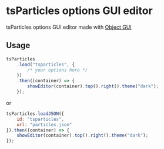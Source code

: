 # tsParticles options GUI editor

tsParticles options GUI editor made with [Object GUI](https://github.com/matteobruni/object-gui)

## Usage

```javascript
tsParticles
    .load("tsparticles", {
        /* your options here */
    })
    .then((container) => {
        showEditor(container).top().right().theme("dark");
    });
```

or

```javascript
tsParticles.loadJSON({
    id: "tsparticles",
    url: "particles.json"
}).then((container) => {
    showEditor(container).top().right().theme("dark");
});
```
